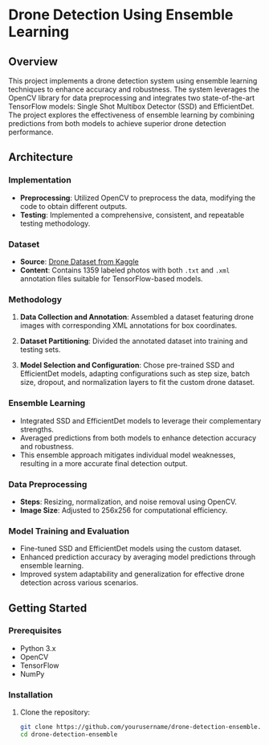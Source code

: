 # Drone Detection Using Ensemble Learning

## Overview
This project implements a drone detection system using ensemble learning techniques to enhance accuracy and robustness. The system leverages the OpenCV library for data preprocessing and integrates two state-of-the-art TensorFlow models: Single Shot Multibox Detector (SSD) and EfficientDet. The project explores the effectiveness of ensemble learning by combining predictions from both models to achieve superior drone detection performance.

## Architecture

### Implementation
- **Preprocessing**: Utilized OpenCV to preprocess the data, modifying the code to obtain different outputs.
- **Testing**: Implemented a comprehensive, consistent, and repeatable testing methodology.

### Dataset
- **Source**: [Drone Dataset from Kaggle](https://www.kaggle.com/datasets/dasmehdixtr/drone-dataset-uav)
- **Content**: Contains 1359 labeled photos with both `.txt` and `.xml` annotation files suitable for TensorFlow-based models.

### Methodology
1. **Data Collection and Annotation**: Assembled a dataset featuring drone images with corresponding XML annotations for box coordinates.

     <!-- Replace with actual path -->

2. **Dataset Partitioning**: Divided the annotated dataset into training and testing sets.
3. **Model Selection and Configuration**: Chose pre-trained SSD and EfficientDet models, adapting configurations such as step size, batch size, dropout, and normalization layers to fit the custom drone dataset.

### Ensemble Learning
- Integrated SSD and EfficientDet models to leverage their complementary strengths.
- Averaged predictions from both models to enhance detection accuracy and robustness.
- This ensemble approach mitigates individual model weaknesses, resulting in a more accurate final detection output.

### Data Preprocessing
- **Steps**: Resizing, normalization, and noise removal using OpenCV.
- **Image Size**: Adjusted to 256x256 for computational efficiency.


### Model Training and Evaluation
- Fine-tuned SSD and EfficientDet models using the custom dataset.
- Enhanced prediction accuracy by averaging model predictions through ensemble learning.
- Improved system adaptability and generalization for effective drone detection across various scenarios.

## Getting Started

### Prerequisites
- Python 3.x
- OpenCV
- TensorFlow
- NumPy

### Installation
1. Clone the repository:
   ```bash
   git clone https://github.com/yourusername/drone-detection-ensemble.git
   cd drone-detection-ensemble

